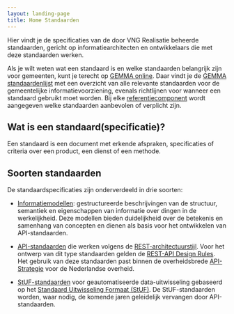```yaml
---
layout: landing-page
title: Home Standaarden
---
```


Hier vindt je de specificaties van de door VNG Realisatie beheerde standaarden, gericht op informatiearchitecten en ontwikkelaars die met deze standaarden werken.

Als je wilt weten wat een standaard is en welke standaarden belangrijk zijn voor gemeenten, kunt je terecht op [GEMMA online](https://redactie.gemmaonline.nl/index.php/Wat_is_een_standaard). Daar vindt je de [GEMMA standaardenlijst](https://www.gemmaonline.nl/index.php/GEMMA_standaardenlijst) met een overzicht van alle relevante standaarden voor de gemeentelijke informatievoorziening, evenals richtlijnen voor wanneer een standaard gebruikt moet worden. Bij elke [referentiecomponent](https://www.gemmaonline.nl/index.php/GEMMA_Referentiecomponenten) wordt aangegeven welke standaarden aanbevolen of verplicht zijn.

## Wat is een standaard(specificatie)?
Een standaard is een document met erkende afspraken, specificaties of criteria over een product, een dienst of een methode.

## Soorten standaarden
De standaardspecificaties zijn onderverdeeld in drie soorten:

- [Informatiemodellen](Informatiemodellen): gestructureerde beschrijvingen van de structuur, semantiek en eigenschappen van informatie over dingen in de werkelijkheid. Deze modellen bieden duidelijkheid over de betekenis en samenhang van concepten en dienen als basis voor het ontwikkelen van API-standaarden.

- [API-standaarden](API-standaarden) die werken volgens de [REST-architectuurstijl](https://www.ics.uci.edu/~fielding/pubs/dissertation/rest_arch_style.htm). Voor het ontwerp van dit type standaarden gelden de [REST-API Design Rules](https://www.forumstandaardisatie.nl/open-standaarden/rest-api-design-rules). Het gebruik van deze standaarden past binnen de overheidsbrede [API-Strategie](https://docs.geostandaarden.nl/api/API-Strategie/) voor de Nederlandse overheid.

- [StUF-standaarden](StUF-standaarden) voor geautomatiseerde data-uitwisseling gebaseerd op het [Standaard Uitwisseling Formaat (StUF)](https://www.forumstandaardisatie.nl/open-standaarden/stuf). De StUF-standaarden worden, waar nodig, de komende jaren geleidelijk vervangen door API-standaarden.
